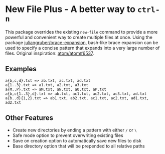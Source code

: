 # New File Plus - A better way to `ctrl-n`

This package overrides the existing `new-file` command to provide a more powerful and convenient way to create multiple files at once. Using the package [juliangruber/brace-expansion](http://github.com/juliangruber/brace-expansion), bash-like brace expansion can be used to specify a concise pattern that expands into a very large number of files. Original inspiration: [atom/atom#6537](http://github.com/atom/atom/issues/6537).

## Examples
```
a{b,c,d}.txt => ab.txt, ac.txt, ad.txt
a{1..3}.txt => a1.txt, a2.txt, a3.txt
a{M..P}.txt => aM.txt, aN.txt, aO.txt, aP.txt
a{b,c{1..3},d}.txt => ab.txt, ac1.txt, ac2.txt, ac3.txt, ad.txt
a{b..d}{1,2}.txt => ab1.txt, ab2.txt, ac1.txt, ac2.txt, ad1.txt, ad2.txt
```

## Other Features
* Create new directories by ending a pattern with either `/` or `\`
* Safe mode option to prevent overwriting existing files
* Save on creation option to automatically save new files to disk
* Base directory option that will be prepended to all relative paths
